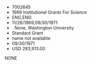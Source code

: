 * 7002645
* 1969 Institutional Grants For Science
* ENG,ENG
* 11/26/1969,09/30/1971
*  . None, Washington University
* Standard Grant
*   name not available
* 09/30/1971
* USD 283,913.00

NONE